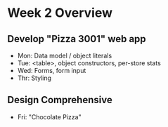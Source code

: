 # Week 2 Overview

## Develop &quot;Pizza 3001&quot; web app
- Mon: Data model / object literals
- Tue: &lt;table&gt;, object constructors, per-store stats
- Wed: Forms, form input
- Thr: Styling

## Design Comprehensive
- Fri: &quot;Chocolate Pizza&quot;
